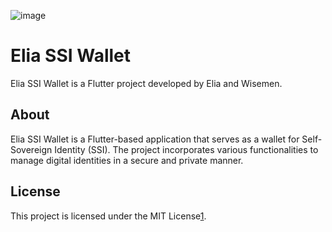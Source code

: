 ![image](https://user-images.githubusercontent.com/119856806/206405219-65295bb2-bd1e-422e-88b0-27bf6505fa01.png)

# Elia SSI Wallet

Elia SSI Wallet is a Flutter project developed by Elia and Wisemen.


## About

Elia SSI Wallet is a Flutter-based application that serves as a wallet for Self-Sovereign Identity (SSI). The project incorporates various functionalities to manage digital identities in a secure and private manner.

## License

This project is licensed under the MIT License​[1](https://github.com/elia-ssi-wallet/elia-ssi-wallet/tree/develop)​.